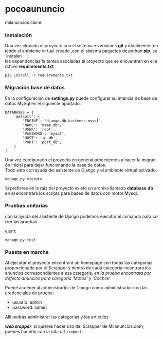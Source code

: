 # pocoaununcio
milanuncios clone

### Instalación
Una vez clonado el proyecto con el sistema e versiones **git** y idealmente teniendo el ambiente virtual creado ,con el sistema paquetes de python **pip**. se instalan 
las dependencias faltantes asociadas al proyecto que se encuentran en el archivo **requirements.txt**.

```
pip install -r requirements.txt 
```

###  Migración base de datos

En la configuracion de **settings.py** puede configurar su intancia de base de datos MySql en el siguiente apartado.

```
DATABASES = {
    'default': {
        'ENGINE': 'django.db.backends.mysql',
        'NAME': 'name_db',
        'USER': 'root',
        'PASSWORD': 'mysql',
        'HOST': 'ip_db',
        'PORT': 'port_db',
    }
}
```

Una vez configurado el proyecto en general procedemos a hacer la migración inicial para dejar funcionando la base de datos.
Todo esto con ayuda del asistente de Django y el ambiente virtual activado.

```
manage.py migrate
```

Si prefieres en la raiz del proyecto existe un archivo llamado **database.db** en el encontrará los scripts para bases de datos con motor Mysql.

### Pruebas unitarias

con la ayuda del asistente de Django podemos ejecutar el comando para correr las pruebas.

ejem:
```
manage.py test 
```

### Puesta en marcha

Al ejecutar el proyecto encontrará un homepage con todas las categorias proporcionado por el Scrapper y dentro de cada categoria incontrará los anuncios correspondientes a esa categoria.
*en la prueba encontrara por defecto anuncios para caregoria 'Motos' y 'Coches'*

Puede acceder al administrador de Django como administrador con las credenciales de prueba:

- usuario: admin
- password: admin

Alli podrás administrar las categorias y los articulos.

***web srapper***: si quieres hacer uso del Scrapper de Milanuncios.com, puedes hacerlo con la ruta url
```/import.```